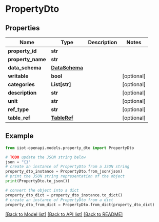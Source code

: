 # PropertyDto


## Properties

Name | Type | Description | Notes
------------ | ------------- | ------------- | -------------
**property_id** | **str** |  | 
**property_name** | **str** |  | 
**data_schema** | [**DataSchema**](DataSchema.md) |  | 
**writable** | **bool** |  | [optional] 
**categories** | **List[str]** |  | [optional] 
**description** | **str** |  | [optional] 
**unit** | **str** |  | [optional] 
**ref_type** | **str** |  | [optional] 
**table_ref** | [**TableRef**](TableRef.md) |  | [optional] 

## Example

```python
from iiot-openapi.models.property_dto import PropertyDto

# TODO update the JSON string below
json = "{}"
# create an instance of PropertyDto from a JSON string
property_dto_instance = PropertyDto.from_json(json)
# print the JSON string representation of the object
print(PropertyDto.to_json())

# convert the object into a dict
property_dto_dict = property_dto_instance.to_dict()
# create an instance of PropertyDto from a dict
property_dto_from_dict = PropertyDto.from_dict(property_dto_dict)
```
[[Back to Model list]](../README.md#documentation-for-models) [[Back to API list]](../README.md#documentation-for-api-endpoints) [[Back to README]](../README.md)


